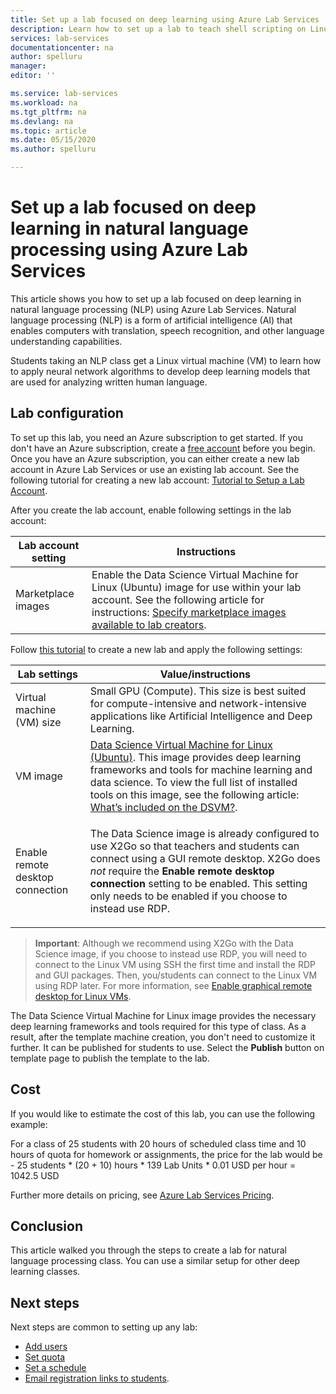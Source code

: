 ```yaml
---
title: Set up a lab focused on deep learning using Azure Lab Services | Microsoft Docs
description: Learn how to set up a lab to teach shell scripting on Linux. 
services: lab-services
documentationcenter: na
author: spelluru
manager: 
editor: ''

ms.service: lab-services
ms.workload: na
ms.tgt_pltfrm: na
ms.devlang: na
ms.topic: article
ms.date: 05/15/2020
ms.author: spelluru

---
```

# Set up a lab focused on deep learning in natural language processing using Azure Lab Services
This article shows you how to set up a lab focused on deep learning in natural language processing (NLP) using Azure Lab Services. Natural language processing (NLP) is a form of artificial intelligence (AI) that enables computers with translation, speech recognition, and other language understanding capabilities.  

Students taking an NLP class get a Linux virtual machine (VM) to learn how to apply neural network algorithms to develop deep learning models that are used for analyzing written human language. 

## Lab configuration
To set up this lab, you need an Azure subscription to get started. If you don't have an Azure subscription, create a [free account](https://azure.microsoft.com/free/) before you begin. Once you have an Azure subscription, you can either create a new lab account in Azure Lab Services or use an existing lab account. See the following tutorial for creating a new lab account: [Tutorial to Setup a Lab Account](tutorial-setup-lab-account.md).
 
After you create the lab account, enable following settings in the lab account: 

| Lab account setting | Instructions |
| ----------- | ------------ |  
| Marketplace images | Enable the Data Science Virtual Machine for Linux (Ubuntu) image for use within your lab account.  See the following article for instructions: [Specify marketplace images available to lab creators](specify-marketplace-images.md). | 

Follow [this tutorial](tutorial-setup-classroom-lab.md) to create a new lab and apply the following settings:

| Lab settings | Value/instructions | 
| ------------ | ------------------ |
| Virtual machine (VM) size | Small GPU (Compute). This size is best suited for compute-intensive and network-intensive applications like Artificial Intelligence and Deep Learning. |
| VM image | [Data Science Virtual Machine for Linux (Ubuntu)](https://azuremarketplace.microsoft.com/marketplace/apps/microsoft-dsvm.ubuntu-1804). This image provides deep learning frameworks and tools for machine learning and data science. To view the full list of installed tools on this image, see the following article: [What’s included on the DSVM?](../../machine-learning/data-science-virtual-machine/overview.md#whats-included-on-the-dsvm). |
| Enable remote desktop connection | <p>The Data Science image is already configured to use X2Go so that teachers and students can connect using a GUI remote desktop.  X2Go does *not* require the **Enable remote desktop connection** setting to be enabled.  This setting only needs to be enabled if you choose to instead use RDP.

>**Important**: Although we recommend using X2Go with the Data Science image, if you choose to instead use RDP, you will need to connect to the Linux VM using SSH the first time and install the RDP and GUI packages.  Then, you/students can connect to the Linux VM using RDP later.  For more information, see [Enable graphical remote desktop for Linux VMs](how-to-enable-remote-desktop-linux.md).

The Data Science Virtual Machine for Linux image provides the necessary deep learning frameworks and tools required for this type of class. As a result, after the template machine creation, you don't need to customize it further. It can be published for students to use. Select the **Publish** button on template page to publish the template to the lab.  

## Cost
If you would like to estimate the cost of this lab, you can use the following example: 

For a class of 25 students with 20 hours of scheduled class time and 10 hours of quota for homework or assignments, the price for the lab would be - 
25 students * (20 + 10) hours * 139 Lab Units * 0.01 USD per hour = 1042.5 USD

Further more details on pricing, see [Azure Lab Services Pricing](https://azure.microsoft.com/pricing/details/lab-services/).

## Conclusion
This article walked you through the steps to create a lab for natural language processing class. You can use a similar setup for other deep learning classes.

## Next steps
Next steps are common to setting up any lab:

- [Add users](tutorial-setup-classroom-lab.md#add-users-to-the-lab)
- [Set quota](how-to-configure-student-usage.md#set-quotas-for-users)
- [Set a schedule](tutorial-setup-classroom-lab.md#set-a-schedule-for-the-lab) 
- [Email registration links to students](how-to-configure-student-usage.md#send-invitations-to-users). 

